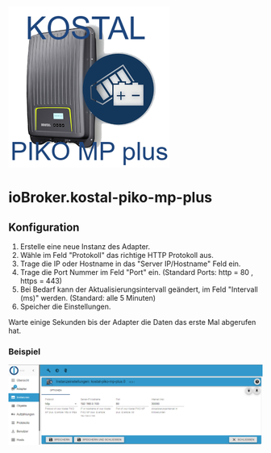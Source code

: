 ![Logo](../../admin/kostal-piko-mp-plus.png)

# ioBroker.kostal-piko-mp-plus

## Konfiguration

1. Erstelle eine neue Instanz des Adapter.
2. Wähle im Feld "Protokoll" das richtige HTTP Protokoll aus.
3. Trage die IP oder Hostname in das "Server IP/Hostname" Feld ein.
4. Trage die Port Nummer im Feld "Port" ein. (Standard Ports: http = 80 , https = 443)
5. Bei Bedarf kann der Aktualisierungsintervall geändert, im Feld "Intervall (ms)" werden. (Standard: alle 5 Minuten)
6. Speicher die Einstellungen.

Warte einige Sekunden bis der Adapter die Daten das erste Mal abgerufen hat.

### Beispiel

![Configuration example](./img/exampleConfiguration.png)
